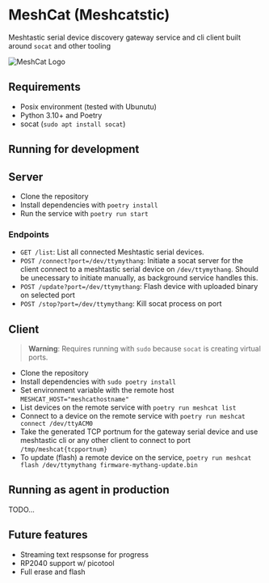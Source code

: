 # MeshCat (Meshcatstic)

Meshtastic serial device discovery gateway service and cli client built around `socat` and other tooling

![MeshCat Logo](meshcat.svg)

## Requirements

- Posix environment (tested with Ubunutu)
- Python 3.10+ and Poetry
- socat (`sudo apt install socat`)

## Running for development

## Server

- Clone the repository
- Install dependencies with `poetry install`
- Run the service with `poetry run start`

### Endpoints

- `GET /list`: List all connected Meshtastic serial devices.
- `POST /connect?port=/dev/ttymythang`: Initiate a socat server for the client connect to a meshtastic serial device on `/dev/ttymythang`. Should be unecessary to initiate manually, as background service handles this.
- `POST /update?port=/dev/ttymythang`: Flash device with uploaded binary on selected port
- `POST /stop?port=/dev/ttymythang`: Kill socat process on port

## Client

> **Warning**: Requires running with `sudo` because `socat` is creating virtual ports.

- Clone the repository
- Install dependencies with `sudo poetry install`
- Set environment variable with the remote host `MESHCAT_HOST="meshcathostname"`
- List devices on the remote service with `poetry run meshcat list`
- Connect to a device on the remote service with `poetry run meshcat connect /dev/ttyACM0`
- Take the generated TCP portnum for the gateway serial device and use meshtastic cli or any other client to connect to port `/tmp/meshcat{tcpportnum}`
- To update (flash) a remote device on the service, `poetry run meshcat flash /dev/ttymythang firmware-mythang-update.bin`


## Running as agent in production

TODO...

## Future features

- Streaming text respsonse for progress
- RP2040 support w/ picotool
- Full erase and flash
